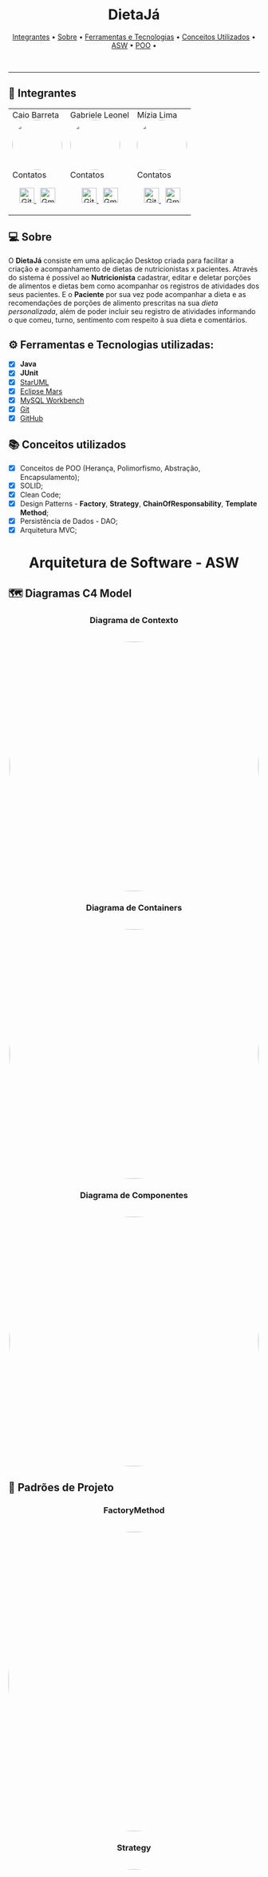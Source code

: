 <h1 align="center">
    DietaJá
</h1>

<p align="center">
  <a href="#-integrantes">Integrantes</a> •
  <a href="#sobre">Sobre</a> •
  <a href="#ferramentas-e-tecnologias-utilizadas">Ferramentas e Tecnologias</a> •
  <a href="#-conceitos-utilizados">Conceitos Utilizados</a> •
  <a href="#----arquitetura-de-software---asw">ASW</a> •
  <a href="#----programação-orientada-a-objetos---poo">POO</a> •
</p>
<br>

---
## 👐 Integrantes
<table>
<tr>
    <td>  
        Caio Barreta
        <br/>
        <img src="https://avatars.githubusercontent.com/u/7398046?v=4" width="100px;" alt="" style="border-radius:50%"/>
        <br/>
        Contatos
        <p align="center">
            <a href="https://github.com/caiobarretta" target="_blank">
              <img src="https://image.flaticon.com/icons/png/512/25/25231.png" alt="GitHub-icon" width="30" height="30"/>
            </a>
              &nbsp;
            <a href="mailto:caio.barretta@aluno.ifsp.edu.br" target="_blank">
              <img src="https://image.flaticon.com/icons/png/512/281/281769.png" alt="Gmail-icon" width="30" height="30"/>
            </a>
         </p>
    </td>
    <td>
        Gabriele Leonel
        <br/>
        <img src="https://avatars.githubusercontent.com/u/42439114?v=4" width="100px;" alt="" style="border-radius:50%"/> 
        <br/>
        Contatos
        <p align="center">
            <a href="https://github.com/gabrieleleonel" target="_blank">
              <img src="https://image.flaticon.com/icons/png/512/25/25231.png" alt="GitHub-icon" width="30" height="30"/>
            </a>
            </a>
              &nbsp;
            <a href="mailto:gabriele.leonel@aluno.ifsp.edu.br" target="_blank">
              <img src="https://image.flaticon.com/icons/png/512/281/281769.png" alt="Gmail-icon" width="30" height="30"/>
            </a>
         </p>
    </td>
    <td>    
        Mízia Lima
        <br/>
        <img src="https://avatars.githubusercontent.com/u/42849855?s=400&u=f2dfc70f52e7c272e7865b3582e6cc09fea8f576&v=4" width="100px;" alt="" style="border-radius:50%"/> 
        <br/>
        Contatos
        <p align="center">
            <a href="https://github.com/miziaalmeida" target="_blank">
              <img src="https://image.flaticon.com/icons/png/512/25/25231.png" alt="GitHub-icon" width="30" height="30"/>
            </a>
              &nbsp;
            <a href="mailto:mizia.lima@aluno.ifsp.edu.br" target="_blank">
              <img src="https://image.flaticon.com/icons/png/512/281/281769.png" alt="Gmail-icon" width="30" height="30"/>
            </a>
         </p>
    </td>
</tr>
</table>

## 💻 Sobre
O **DietaJá** consiste em uma aplicação Desktop criada para facilitar a criação e acompanhamento de dietas de nutricionistas x pacientes. Através do sistema é possível ao **Nutricionista** cadastrar, editar e deletar porções de alimentos e dietas bem como acompanhar os registros de atividades dos seus pacientes. E o **Paciente** por sua vez pode acompanhar a dieta e as recomendações de porções de alimento prescritas na sua *dieta personalizada*, além de poder incluir seu registro de atividades informando o que comeu, turno, sentimento com respeito à sua dieta e comentários.

## ⚙️ Ferramentas e Tecnologias utilizadas:
- [x] **Java**
- [x] **JUnit**
- [x] [StarUML](https://staruml.io/)
- [x] [Eclipse Mars](https://www.eclipse.org/mars/)
- [x] [MySQL Workbench](https://www.mysql.com/downloads/)
- [x] [Git](https://git-scm.com/)
- [x] [GitHub](https://github.com/caiobarretta/DietaJa)

## 📚 Conceitos utilizados
- [x] Conceitos de POO (Herança, Polimorfismo, Abstração, Encapsulamento);
- [x] SOLID;
- [x] Clean Code;
- [x] Design Patterns - **Factory**, **Strategy**, **ChainOfResponsability**, **Template Method**;
- [x] Persistência de Dados - DAO; 
- [x] Arquitetura MVC;

<h1 align="center">
    Arquitetura de Software - ASW
</h1>

## 🗺️ Diagramas C4 Model
<h3 align="center">
    Diagrama de Contexto
</h3> 
    <p align="center">
        <br><img src="https://user-images.githubusercontent.com/42849855/143664070-d6b712d1-645e-467a-bcce-46909054c209.png" width="500px;" alt="" style="border-radius:50%"/>
    </p>
<h3 align="center">
    Diagrama de Containers
</h3> 
  <p align="center">
    <br><img src="https://user-images.githubusercontent.com/42849855/143664082-80c68ecd-1499-4718-b367-84253607a46c.png" width="500px;" alt="" style="border-radius:50%"/>
</p>
<h3 align="center">
    Diagrama de Componentes
</h3>
  <p align="center">
    <br><img src="https://user-images.githubusercontent.com/42849855/143664105-593d66b7-11c4-48a7-949d-cebfca465c4a.png" width="500px;" alt="" style="border-radius:50%"/>
</p>

##  📐 Padrões de Projeto
<h3 align="center">
    FactoryMethod
</h3>
<p align="center">
    <br><img src="https://user-images.githubusercontent.com/42849855/143726854-5a2dc2fc-32d3-417b-9b9d-0d9fb4339174.png" width="600px;" alt="" style="border-radius:50%"/>
</p>

<h3 align="center">
    Strategy
</h3>
<p align="center">
    <br><img src="https://user-images.githubusercontent.com/42849855/143726872-6bca40f8-2c7a-4c0d-b5a2-69436974e473.png" width="900px;" alt="" style="border-radius:50%"/>
</p>

<h3 align="center">
    ChainOfResponsability
</h3>
<p align="center">
    <br><img src="https://user-images.githubusercontent.com/42849855/143726840-1034b4f2-b614-4658-b3bc-17295c5028c3.png" width="900px;" alt="" style="border-radius:50%"/>
</p>

<h3 align="center">
    TemplateMethod
</h3>
<p align="center">
    <br><img src="https://user-images.githubusercontent.com/42849855/143726889-bdcf41f4-e7eb-49af-8715-db36b2eff55b.png" width="600px;" alt="" style="border-radius:50%"/>
</p>

<h3 align="center">
    Diagrama de Código
</h3>
    <p align="center">
        <br><img src="https://user-images.githubusercontent.com/42849855/143663907-5eddff8c-fcf8-41fe-b63d-6ca77b807519.png" width="900px;" alt="" style="border-radius:50%"/>
    </p>

<h1 align="center">
    Programação Orientada a Objetos - POO
</h1>

<h3 align="center">
    Diagrama de Casos de Uso
</h3>
<p align="center">
    <br><img src="https://user-images.githubusercontent.com/42849855/143663890-462bcf7a-eb47-4b37-a5f9-09889b04374a.png" width="500px;" alt="" style="border-radius:50%"/>
</p>

<h3 align="center">
    Entidades
</h3>
<p align="center">
    <br><img src="https://user-images.githubusercontent.com/7398046/143957266-ab87af23-9f0f-4d36-aec4-797a1540885f.png" width="800px;" alt="" style="border-radius:50%"/>
</p>

<h3 align="center">
    Camada de Aplicação
</h3>

<h3 align="center">
    Camada de Aplicação (Relação entre Classes sem Dependências)
</h3>
<p align="center">
    <br><img src="https://user-images.githubusercontent.com/42849855/143730937-249aa5a0-0d84-4acd-8e0e-df9eb661ed36.jpg" width="800px;" alt="" style="border-radius:50%"/>
</p>

<h3 align="center">
   Camada de Aplicação (Relação entre Classes Somente Dependências)
</h3>
<p align="center">
    <br><img src="https://user-images.githubusercontent.com/42849855/143730952-315075b2-b5ea-4ab9-8a97-0122092ba90b.jpg" width="800px;" alt="" style="border-radius:50%"/>
</p>

<h3 align="center">
    Camada de Aplicação (Completo)
</h3>
<p align="center">
    <br><img src="https://user-images.githubusercontent.com/42849855/143730923-902dc496-59d5-4a05-a4da-aa80051d6e0f.jpg" width="800px;" alt="" style="border-radius:50%"/>
</p>

<h3 align="center">
    Relação entre Camadas e suas Classes 
</h3>

<h3 align="center">
    Relação entre Camadas e suas Classes (Relação entre Classes sem Dependências)
</h3>
<p align="center">
    <br><img src="https://user-images.githubusercontent.com/42849855/143874275-362ef4cc-cd37-4f48-a761-7bd217e46b5f.jpg" width="900px;" alt="" style="border-radius:50%"/>
</p>

<h3 align="center">
    Dependências entre Camadas e Classes (Relação entre Classes Somente Dependências)
</h3>
<p align="center">
    <br><img src="https://user-images.githubusercontent.com/42849855/143874024-10c8a17c-ecf0-4155-9d8b-eb9aeb432ef0.jpg" width="800px;" alt="" style="border-radius:50%"/>
</p>

<h3 align="center">
    Dependências entre Camadas e Classes (Completo)
</h3>
<p align="center">
    <br><img src="https://user-images.githubusercontent.com/42849855/143874135-ec2cdb98-278f-4072-b4e2-9554fc1b8797.jpg" width="900px;" alt="" style="border-radius:50%"/>
</p>


<h3 align="center">
    IOC
</h3>
<p align="center">
    <br><img src="https://user-images.githubusercontent.com/7398046/143958461-f25f8df8-79f2-4f34-a8c9-d20b948a1266.png" width="900px;" alt="" style="border-radius:50%"/>
</p>

<h3 align="center">
    Diagrama Completo (Relacionamentos de Classe sem Dependências)
</h3>
<p align="center">
    <br><img src="https://user-images.githubusercontent.com/7398046/143959538-be85fe18-426d-4930-aab7-3edb8a2384e5.png" width="900px;" alt="" style="border-radius:50%"/>
</p>

<h3 align="center">
    Diagrama Completo (Relacionamentos de Classe somente Dependências)
</h3>
<p align="center">
    <br><img src="https://user-images.githubusercontent.com/7398046/143959668-44d500c4-c298-4ce6-80c3-5cc39ac54918.png" width="900px;" alt="" style="border-radius:50%"/>
</p>

<h3 align="center">
    Diagrama Completo (Relacionamentos de Classe somente Dependências)
</h3>

<p align="center">
    <br><img src="https://user-images.githubusercontent.com/7398046/143960037-8f303786-9a87-4d98-a98a-19a28e22b5c7.png" width="900px;" alt="" style="border-radius:50%"/>
</p>

<br>

---

Universidade - [Instituto Federal de Educação, Ciência e Tecnologia de São Paulo - IFSP Câmpus Campinas](https://portal.cmp.ifsp.edu.br/)
